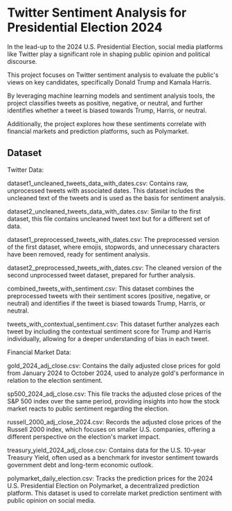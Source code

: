 # Twitter Sentiment Analysis for Presidential Election 2024

In the lead-up to the 2024 U.S. Presidential Election, social media platforms like Twitter play a significant role in shaping public opinion and political discourse. 

This project focuses on Twitter sentiment analysis to evaluate the public's views on key candidates, specifically Donald Trump and Kamala Harris. 

By leveraging machine learning models and sentiment analysis tools, the project classifies tweets as positive, negative, or neutral, and further identifies whether a tweet is biased towards Trump, Harris, or neutral. 

Additionally, the project explores how these sentiments correlate with financial markets and prediction platforms, such as Polymarket. 

## Dataset
 Twitter Data:

dataset1_uncleaned_tweets_data_with_dates.csv: Contains raw, unprocessed tweets with associated dates. This dataset includes the uncleaned text of the tweets and is used as the basis for sentiment analysis.

dataset2_uncleaned_tweets_data_with_dates.csv: Similar to the first dataset, this file contains uncleaned tweet text but for a different set of data.

dataset1_preprocessed_tweets_with_dates.csv: The preprocessed version of the first dataset, where emojis, stopwords, and unnecessary characters have been removed, ready for sentiment analysis.

dataset2_preprocessed_tweets_with_dates.csv: The cleaned version of the second unprocessed tweet dataset, prepared for further analysis.

combined_tweets_with_sentiment.csv: This dataset combines the preprocessed tweets with their sentiment scores (positive, negative, or neutral) and identifies if the tweet is biased towards Trump, Harris, or neutral.

tweets_with_contextual_sentiment.csv: This dataset further analyzes each tweet by including the contextual sentiment score for Trump and Harris individually, allowing for a deeper understanding of bias in each tweet.

Financial Market Data:

gold_2024_adj_close.csv: Contains the daily adjusted close prices for gold from January 2024 to October 2024, used to analyze gold's performance in relation to the election sentiment.

sp500_2024_adj_close.csv: This file tracks the adjusted close prices of the S&P 500 index over the same period, providing insights into how the stock market reacts to public sentiment regarding the election.

russell_2000_adj_close_2024.csv: Records the adjusted close prices of the Russell 2000 index, which focuses on smaller U.S. companies, offering a different perspective on the election's market impact.

treasury_yield_2024_adj_close.csv: Contains data for the U.S. 10-year Treasury Yield, often used as a benchmark for investor sentiment towards government debt and long-term economic outlook.

polymarket_daily_election.csv: Tracks the prediction prices for the 2024 U.S. Presidential Election on Polymarket, a decentralized prediction platform. This dataset is used to correlate market prediction sentiment with public opinion on social media.

## 

